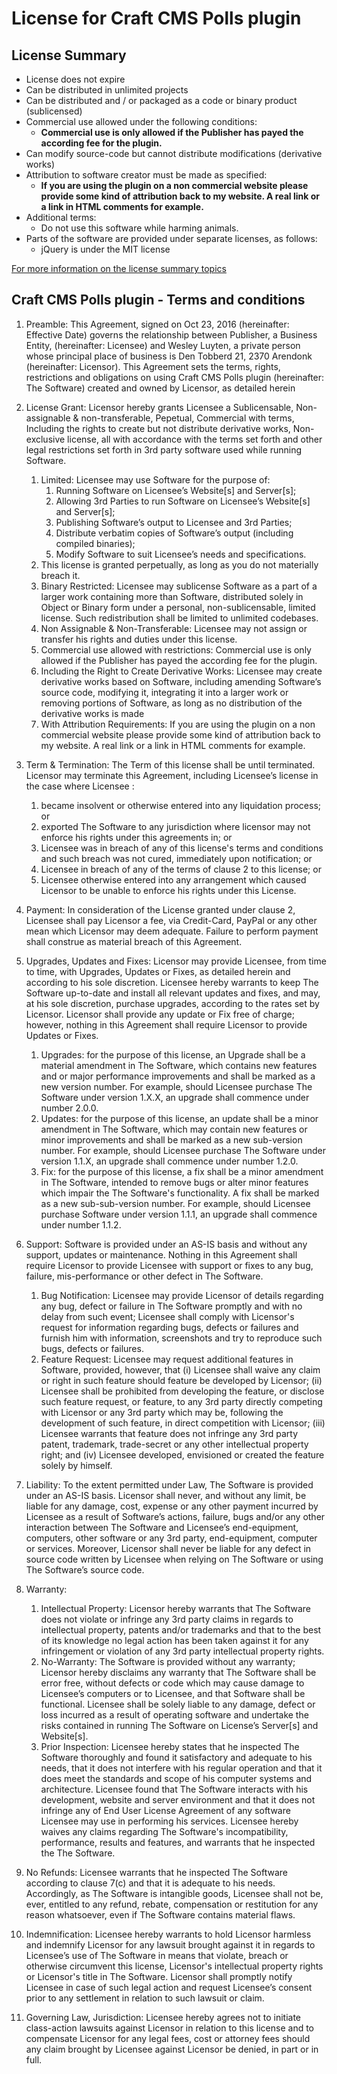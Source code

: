 # License for Craft CMS Polls plugin
## License Summary

- License does not expire
- Can be distributed in unlimited projects
- Can be distributed and / or packaged as a code or binary product (sublicensed)
- Commercial use allowed under the following conditions:
	- **Commercial use is only allowed if the Publisher has payed the according fee for the plugin.**
- Can modify source-code but cannot distribute modifications (derivative works)
- Attribution to software creator must be made as specified:
	- **If you are using the plugin on a non commercial website please provide some kind of attribution back to my website. A real link or a link in HTML comments for example.**
- Additional terms:
	- Do not use this software while harming animals.
- Parts of the software are provided under separate licenses, as follows:
	- jQuery is under the MIT license

[For more information on the license summary topics](http://www.binpress.com/page/licensing-options)

## Craft CMS Polls plugin - Terms and conditions

1. Preamble: This Agreement, signed on Oct 23, 2016 (hereinafter: Effective Date) governs the relationship between Publisher, a Business Entity, (hereinafter: Licensee) and Wesley Luyten, a private person whose principal place of business is Den Tobberd 21, 2370 Arendonk (hereinafter: Licensor). This Agreement sets the terms, rights, restrictions and obligations on using Craft CMS Polls plugin (hereinafter: The Software) created and owned by Licensor, as detailed herein

2. License Grant: Licensor hereby grants Licensee a Sublicensable, Non-assignable & non-transferable, Pepetual, Commercial with terms, Including the rights to create but not distribute derivative works, Non-exclusive license, all with accordance with the terms set forth and other legal restrictions set forth in 3rd party software used while running Software.
	1. Limited: Licensee may use Software for the purpose of:
		1. Running Software on Licensee’s Website[s] and Server[s];
		2. Allowing 3rd Parties to run Software on Licensee’s Website[s] and Server[s];
		3. Publishing Software’s output to Licensee and 3rd Parties;
		4. Distribute verbatim copies of Software’s output (including compiled binaries);
		5. Modify Software to suit Licensee’s needs and specifications.
	2. This license is granted perpetually, as long as you do not materially breach it.
	3. Binary Restricted: Licensee may sublicense Software as a part of a larger work containing more than Software, distributed solely in Object or Binary form under a personal, non-sublicensable, limited license. Such redistribution shall be limited to unlimited codebases.
	4. Non Assignable & Non-Transferable: Licensee may not assign or transfer his rights and duties under this license.
	5. Commercial use allowed with restrictions: Commercial use is only allowed if the Publisher has payed the according fee for the plugin.
	6. Including the Right to Create Derivative Works: Licensee may create derivative works based on Software, including amending Software’s source code, modifying it, integrating it into a larger work or removing portions of Software, as long as no distribution of the derivative works is made
	7. With Attribution Requirements﻿: If you are using the plugin on a non commercial website please provide some kind of attribution back to my website. A real link or a link in HTML comments for example.

3. Term & Termination: The Term of this license shall be until terminated. Licensor may terminate this Agreement, including Licensee’s license in the case where Licensee :
	1. became insolvent or otherwise entered into any liquidation process; or
	2. exported The Software to any jurisdiction where licensor may not enforce his rights under this agreements in; or
	3. Licensee was in breach of any of this license's terms and conditions and such breach was not cured, immediately upon notification; or
	4. Licensee in breach of any of the terms of clause 2 to this license; or
	5. Licensee otherwise entered into any arrangement which caused Licensor to be unable to enforce his rights under this License.

4. Payment: In consideration of the License granted under clause 2, Licensee shall pay Licensor a fee, via Credit-Card, PayPal or any other mean which Licensor may deem adequate. Failure to perform payment shall construe as material breach of this Agreement.

5. Upgrades, Updates and Fixes: Licensor may provide Licensee, from time to time, with Upgrades, Updates or Fixes, as detailed herein and according to his sole discretion. Licensee hereby warrants to keep The Software up-to-date and install all relevant updates and fixes, and may, at his sole discretion, purchase upgrades, according to the rates set by Licensor. Licensor shall provide any update or Fix free of charge; however, nothing in this Agreement shall require Licensor to provide Updates or Fixes.
	1. Upgrades: for the purpose of this license, an Upgrade shall be a material amendment in The Software, which contains new features and or major performance improvements and shall be marked as a new version number. For example, should Licensee purchase The Software under version 1.X.X, an upgrade shall commence under number 2.0.0.
	2. Updates: for the purpose of this license, an update shall be a minor amendment in The Software, which may contain new features or minor improvements and shall be marked as a new sub-version number. For example, should Licensee purchase The Software under version 1.1.X, an upgrade shall commence under number 1.2.0.
	3. Fix: for the purpose of this license, a fix shall be a minor amendment in The Software, intended to remove bugs or alter minor features which impair the The Software's functionality. A fix shall be marked as a new sub-sub-version number. For example, should Licensee purchase Software under version 1.1.1, an upgrade shall commence under number 1.1.2.

6. Support: Software is provided under an AS-IS basis and without any support, updates or maintenance. Nothing in this Agreement shall require Licensor to provide Licensee with support or fixes to any bug, failure, mis-performance or other defect in The Software.
	1. Bug Notification: Licensee may provide Licensor of details regarding any bug, defect or failure in The Software promptly and with no delay from such event; Licensee shall comply with Licensor's request for information regarding bugs, defects or failures and furnish him with information, screenshots and try to reproduce such bugs, defects or failures.
	2. Feature Request: Licensee may request additional features in Software, provided, however, that (i) Licensee shall waive any claim or right in such feature should feature be developed by Licensor; (ii) Licensee shall be prohibited from developing the feature, or disclose such feature request, or feature, to any 3rd party directly competing with Licensor or any 3rd party which may be, following the development of such feature, in direct competition with Licensor; (iii) Licensee warrants that feature does not infringe any 3rd party patent, trademark, trade-secret or any other intellectual property right; and (iv) Licensee developed, envisioned or created the feature solely by himself.

7. Liability:  To the extent permitted under Law, The Software is provided under an AS-IS basis. Licensor shall never, and without any limit, be liable for any damage, cost, expense or any other payment incurred by Licensee as a result of Software’s actions, failure, bugs and/or any other interaction between The Software  and Licensee’s end-equipment, computers, other software or any 3rd party, end-equipment, computer or services.  Moreover, Licensor shall never be liable for any defect in source code written by Licensee when relying on The Software or using The Software’s source code.

8. Warranty:
	1. Intellectual Property: Licensor hereby warrants that The Software does not violate or infringe any 3rd party claims in regards to intellectual property, patents and/or trademarks and that to the best of its knowledge no legal action has been taken against it for any infringement or violation of any 3rd party intellectual property rights.
	2. No-Warranty: The Software is provided without any warranty; Licensor hereby disclaims any warranty that The Software shall be error free, without defects or code which may cause damage to Licensee’s computers or to Licensee, and that Software shall be functional. Licensee shall be solely liable to any damage, defect or loss incurred as a result of operating software and undertake the risks contained in running The Software on License’s Server[s] and Website[s].
	3. Prior Inspection: Licensee hereby states that he inspected The Software thoroughly and found it satisfactory and adequate to his needs, that it does not interfere with his regular operation and that it does meet the standards and scope of his computer systems and architecture. Licensee found that The Software interacts with his development, website and server environment and that it does not infringe any of End User License Agreement of any software Licensee may use in performing his services. Licensee hereby waives any claims regarding The Software's incompatibility, performance, results and features, and warrants that he inspected the The Software.

9. No Refunds: Licensee warrants that he inspected The Software according to clause 7(c) and that it is adequate to his needs. Accordingly, as The Software is intangible goods, Licensee shall not be, ever, entitled to any refund, rebate, compensation or restitution for any reason whatsoever, even if The Software contains material flaws.

10. Indemnification: Licensee hereby warrants to hold Licensor harmless and indemnify Licensor for any lawsuit brought against it in regards to Licensee’s use of The Software in means that violate, breach or otherwise circumvent this license, Licensor's intellectual property rights or Licensor's title in The Software. Licensor shall promptly notify Licensee in case of such legal action and request Licensee’s consent prior to any settlement in relation to such lawsuit or claim.

11. Governing Law, Jurisdiction: Licensee hereby agrees not to initiate class-action lawsuits against Licensor in relation to this license and to compensate Licensor for any legal fees, cost or attorney fees should any claim brought by Licensee against Licensor be denied, in part or in full.
